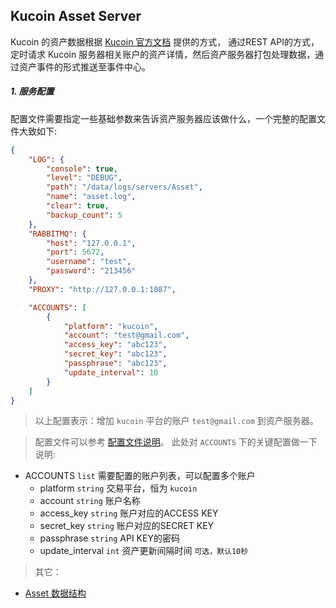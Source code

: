 
## Kucoin Asset Server

Kucoin 的资产数据根据 [Kucoin 官方文档](https://www.kucoin.com) 提供的方式，
通过REST API的方式，定时请求 Kucoin 服务器相关账户的资产详情，然后资产服务器打包处理数据，通过资产事件的形式推送至事件中心。


##### 1. 服务配置

配置文件需要指定一些基础参数来告诉资产服务器应该做什么，一个完整的配置文件大致如下:

```json
{
    "LOG": {
        "console": true,
        "level": "DEBUG",
        "path": "/data/logs/servers/Asset",
        "name": "asset.log",
        "clear": true,
        "backup_count": 5
    },
    "RABBITMQ": {
        "host": "127.0.0.1",
        "port": 5672,
        "username": "test",
        "password": "213456"
    },
    "PROXY": "http://127.0.0.1:1087",

    "ACCOUNTS": [
        {
            "platform": "kucoin",
            "account": "test@gmail.com",
            "access_key": "abc123",
            "secret_key": "abc123",
            "passphrase": "abc123",
            "update_interval": 10
        }
    ]
}
```
> 以上配置表示：增加 `kucoin` 平台的账户 `test@gmail.com` 到资产服务器。

> 配置文件可以参考 [配置文件说明](https://github.com/TheNextQuant/thenextquant/blob/master/docs/configure/README.md)。
> 此处对 `ACCOUNTS` 下的关键配置做一下说明:
- ACCOUNTS `list` 需要配置的账户列表，可以配置多个账户
    - platform `string` 交易平台，恒为 `kucoin`
    - account `string` 账户名称
    - access_key `string` 账户对应的ACCESS KEY
    - secret_key `string` 账户对应的SECRET KEY
    - passphrase `string` API KEY的密码
    - update_interval `int` 资产更新间隔时间 `可选，默认10秒`


> 其它：
- [Asset 数据结构](https://github.com/TheNextQuant/thenextquant/blob/master/docs/asset.md#2-%E8%B5%84%E4%BA%A7%E5%AF%B9%E8%B1%A1%E6%95%B0%E6%8D%AE%E7%BB%93%E6%9E%84)
